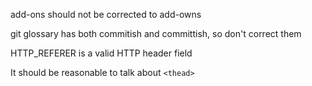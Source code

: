 add-ons should not be corrected to add-owns

git glossary has both commitish and committish, so don't correct them

HTTP_REFERER is a valid HTTP header field

It should be reasonable to talk about `<thead>`

